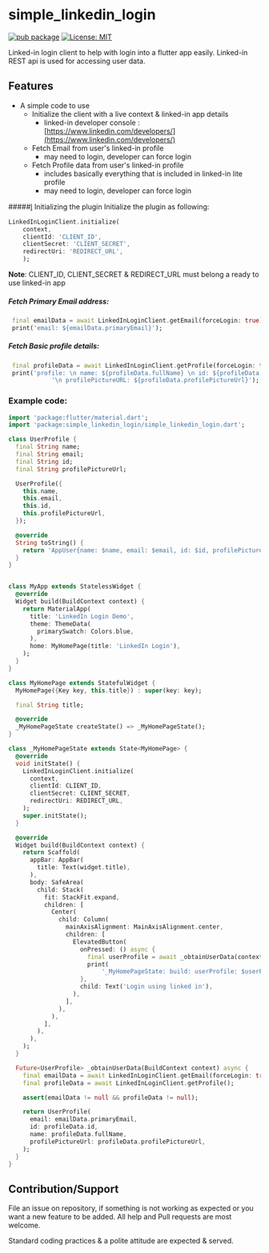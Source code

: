 # simple_linkedin_login

[![pub package](https://img.shields.io/pub/v/simple_linkedin_login.svg)](https://pub.dev/packages/simple_linkedin_login)
[![License: MIT](https://img.shields.io/badge/License-MIT-blue.svg)](https://opensource.org/licenses/MIT)

Linked-in login client to help with login into a flutter app easily. Linked-in REST api is used for accessing user data.

## Features
  - A simple code to use
      * Initialize the client with a live context & linked-in app details
	    - linked-in developer console : [https://www.linkedin.com/developers/](https://www.linkedin.com/developers/)
      * Fetch Email from user's linked-in profile
        - may need to login, developer can force login
      * Fetch Profile data from user's linked-in profile
        - includes basically everything that is included in linked-in lite profile
        - may need to login, developer can force login

#####l̥ Initializing the plugin
Initialize the plugin as following:
```dart
LinkedInLoginClient.initialize(
	context,
	clientId: 'CLIENT_ID',
	clientSecret: 'CLIENT_SECRET',
	redirectUri: 'REDIRECT_URL',
	);
```

**Note**:
CLIENT_ID, CLIENT_SECRET & REDIRECT_URL must belong a ready to use linked-in app


##### Fetch Primary Email address:

```dart
 final emailData = await LinkedInLoginClient.getEmail(forceLogin: true); // force login is optional
 print('email: ${emailData.primaryEmail}');
```

##### Fetch Basic profile details:

```dart
 final profileData = await LinkedInLoginClient.getProfile(forceLogin: true); // force login is optional
 print('profile: \n name: ${profileData.fullName} \n id: ${profileData.id} '
            '\n profilePictureURL: ${profileData.profilePictureUrl}');
```

### Example code:
```dart
import 'package:flutter/material.dart';
import 'package:simple_linkedin_login/simple_linkedin_login.dart';

class UserProfile {
  final String name;
  final String email;
  final String id;
  final String profilePictureUrl;

  UserProfile({
    this.name,
    this.email,
    this.id,
    this.profilePictureUrl,
  });

  @override
  String toString() {
    return 'AppUser{name: $name, email: $email, id: $id, profilePicture: $profilePictureUrl}';
  }
}


class MyApp extends StatelessWidget {
  @override
  Widget build(BuildContext context) {
    return MaterialApp(
      title: 'LinkedIn Login Demo',
      theme: ThemeData(
        primarySwatch: Colors.blue,
      ),
      home: MyHomePage(title: 'LinkedIn Login'),
    );
  }
}

class MyHomePage extends StatefulWidget {
  MyHomePage({Key key, this.title}) : super(key: key);

  final String title;

  @override
  _MyHomePageState createState() => _MyHomePageState();
}

class _MyHomePageState extends State<MyHomePage> {
  @override
  void initState() {
    LinkedInLoginClient.initialize(
      context,
      clientId: CLIENT_ID,
      clientSecret: CLIENT_SECRET,
      redirectUri: REDIRECT_URL,
    );
    super.initState();
  }

  @override
  Widget build(BuildContext context) {
    return Scaffold(
      appBar: AppBar(
        title: Text(widget.title),
      ),
      body: SafeArea(
        child: Stack(
          fit: StackFit.expand,
          children: [
            Center(
              child: Column(
                mainAxisAlignment: MainAxisAlignment.center,
                children: [
                  ElevatedButton(
                    onPressed: () async {
                      final userProfile = await _obtainUserData(context);
                      print(
                          '_MyHomePageState: build: userProfile: $userProfile');
                    },
                    child: Text('Login using linked in'),
                  ),
                ],
              ),
            ),
          ],
        ),
      ),
    );
  }

  Future<UserProfile> _obtainUserData(BuildContext context) async {
    final emailData = await LinkedInLoginClient.getEmail(forceLogin: true);
    final profileData = await LinkedInLoginClient.getProfile();

    assert(emailData != null && profileData != null);

    return UserProfile(
      email: emailData.primaryEmail,
      id: profileData.id,
      name: profileData.fullName,
      profilePictureUrl: profileData.profilePictureUrl,
    );
  }
}
```

## Contribution/Support
File an issue on repository, if something is not working as expected or you want a new feature to be added.
All help and Pull requests are most welcome.

Standard coding practices & a polite attitude are expected & served.